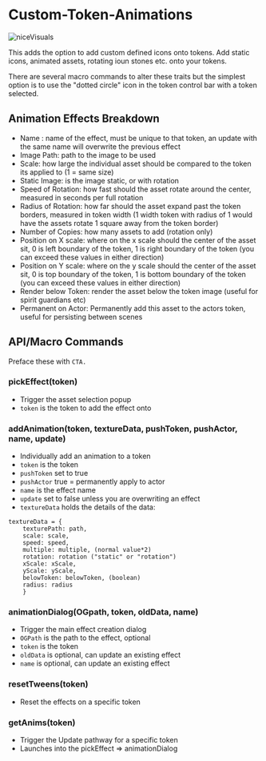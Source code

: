 # Custom-Token-Animations

![niceVisuals](https://github.com/kandashi/Custom-Token-Animations/blob/main/CTA%20full.gif?raw=true)

This adds the option to add custom defined icons onto tokens. Add static icons, animated assets, rotating ioun stones etc. onto your tokens. 

There are several macro commands to alter these traits but the simplest option is to use the "dotted circle" icon in the token control bar with a token selected.

## Animation Effects Breakdown
- Name : name of the effect, must be unique to that token, an update with the same name will overwrite the previous effect
- Image Path: path to the image to be used
- Scale: how large the individual asset should be compared to the token its applied to (1 = same size)
- Static Image: is the image static, or with rotation
- Speed of Rotation: how fast should the asset rotate around the center, measured in seconds per full rotation
- Radius of Rotation: how far should the asset expand past the token borders, measured in token width (1 width token with radius of 1 would have the assets rotate 1 square away from the token border)
- Number of Copies: how many assets to add (rotation only)
- Position on X scale: where on the x scale should the center of the asset sit, 0 is left boundary of the token, 1 is right boundary of the token (you can exceed these values in either direction)
- Position on Y scale: where on the y scale should the center of the asset sit, 0 is top boundary of the token, 1 is bottom boundary of the token (you can exceed these values in either direction)
- Render below Token: render the asset below the token image (useful for spirit guardians etc)
- Permanent on Actor: Permanently add this asset to the actors token, useful for persisting between scenes

## API/Macro Commands
Preface these with `CTA.` 
### pickEffect(token)
- Trigger the asset selection popup
- `token` is the token to add the effect onto

### addAnimation(token, textureData, pushToken, pushActor, name, update)
- Individually add an animation to a token
- `token` is the token 
- `pushToken` set to true
- `pushActor` true = permanently apply to actor
- `name` is the effect name
- `update` set to false unless you are overwriting an effect
- `textureData` holds the details of the data:
```
textureData = {
    texturePath: path,
    scale: scale,
    speed: speed,
    multiple: multiple, (normal value*2)
    rotation: rotation ("static" or "rotation")
    xScale: xScale,
    yScale: yScale,
    belowToken: belowToken, (boolean)
    radius: radius 
    }
```

### animationDialog(OGpath, token, oldData, name)
- Trigger the main effect creation dialog
- `OGPath` is the path to the effect, optional
- `token` is the token 
- `oldData` is optional, can update an existing effect
- `name` is optional, can update an existing effect

### resetTweens(token)
- Reset the effects on a specific token

### getAnims(token)
- Trigger the Update pathway for a specific token
- Launches into the pickEffect => animationDialog

